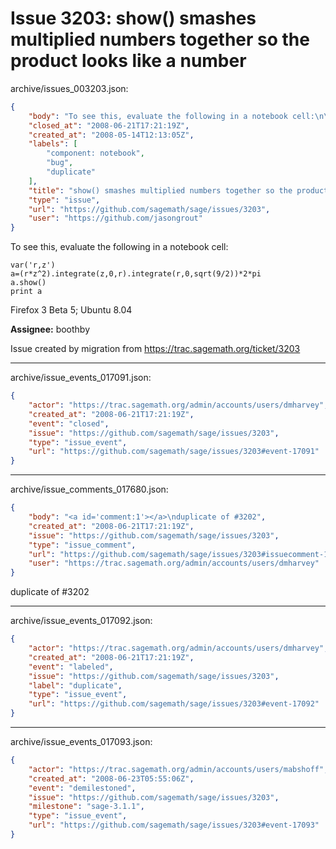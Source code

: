 # Issue 3203: show() smashes multiplied numbers together so the product looks like a number

archive/issues_003203.json:
```json
{
    "body": "To see this, evaluate the following in a notebook cell:\n\n```\nvar('r,z')\na=(r*z^2).integrate(z,0,r).integrate(r,0,sqrt(9/2))*2*pi\na.show()\nprint a\n```\n\nFirefox 3 Beta 5; Ubuntu 8.04\n\n**Assignee:** boothby\n\nIssue created by migration from https://trac.sagemath.org/ticket/3203\n\n",
    "closed_at": "2008-06-21T17:21:19Z",
    "created_at": "2008-05-14T12:13:05Z",
    "labels": [
        "component: notebook",
        "bug",
        "duplicate"
    ],
    "title": "show() smashes multiplied numbers together so the product looks like a number",
    "type": "issue",
    "url": "https://github.com/sagemath/sage/issues/3203",
    "user": "https://github.com/jasongrout"
}
```
To see this, evaluate the following in a notebook cell:

```
var('r,z')
a=(r*z^2).integrate(z,0,r).integrate(r,0,sqrt(9/2))*2*pi
a.show()
print a
```

Firefox 3 Beta 5; Ubuntu 8.04

**Assignee:** boothby

Issue created by migration from https://trac.sagemath.org/ticket/3203





---

archive/issue_events_017091.json:
```json
{
    "actor": "https://trac.sagemath.org/admin/accounts/users/dmharvey",
    "created_at": "2008-06-21T17:21:19Z",
    "event": "closed",
    "issue": "https://github.com/sagemath/sage/issues/3203",
    "type": "issue_event",
    "url": "https://github.com/sagemath/sage/issues/3203#event-17091"
}
```



---

archive/issue_comments_017680.json:
```json
{
    "body": "<a id='comment:1'></a>\nduplicate of #3202",
    "created_at": "2008-06-21T17:21:19Z",
    "issue": "https://github.com/sagemath/sage/issues/3203",
    "type": "issue_comment",
    "url": "https://github.com/sagemath/sage/issues/3203#issuecomment-17680",
    "user": "https://trac.sagemath.org/admin/accounts/users/dmharvey"
}
```

<a id='comment:1'></a>
duplicate of #3202



---

archive/issue_events_017092.json:
```json
{
    "actor": "https://trac.sagemath.org/admin/accounts/users/dmharvey",
    "created_at": "2008-06-21T17:21:19Z",
    "event": "labeled",
    "issue": "https://github.com/sagemath/sage/issues/3203",
    "label": "duplicate",
    "type": "issue_event",
    "url": "https://github.com/sagemath/sage/issues/3203#event-17092"
}
```



---

archive/issue_events_017093.json:
```json
{
    "actor": "https://trac.sagemath.org/admin/accounts/users/mabshoff",
    "created_at": "2008-06-23T05:55:06Z",
    "event": "demilestoned",
    "issue": "https://github.com/sagemath/sage/issues/3203",
    "milestone": "sage-3.1.1",
    "type": "issue_event",
    "url": "https://github.com/sagemath/sage/issues/3203#event-17093"
}
```
